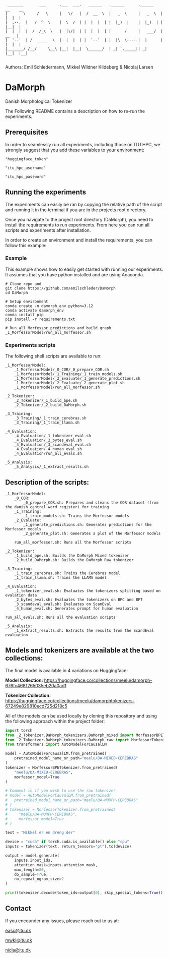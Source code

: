 ```
 _______       ___      .___  ___.   ______   .______      .______    __    __  
|       \     /   \     |   \/   |  /  __  \  |   _  \     |   _  \  |  |  |  | 
|  .--.  |   /  ^  \    |  \  /  | |  |  |  | |  |_)  |    |  |_)  | |  |__|  | 
|  |  |  |  /  /_\  \   |  |\/|  | |  |  |  | |      /     |   ___/  |   __   | 
|  '--'  | /  _____  \  |  |  |  | |  `--'  | |  |\  \----.|  |      |  |  |  | 
|_______/ /__/     \__\ |__|  |__|  \______/  | _| `._____|| _|      |__|  |__| 
                                                                               
```                                                                                                            

Authors: Emil Schledermann, Mikkel Wildner Kildeberg & Nicolaj Larsen

# DaMorph
Danish Morphological Tokenizer

The Following README contains a description on how to re-run the experiments.

## Prerequisites
In order to seamlessly run all experiments, including those on ITU HPC, we strongly suggest that you add these variables to your environment:

    "huggingface_token"

    "itu_hpc_username"

    "itu_hpc_password"

## Running the experiments

The experiments can easily be ran by copying the relative path of the script and running it in the terminal if you are in the projects root directory.

Once you navigate to the project root directory (DaMorph), you need to install the requirements to run experiments. From here you can run all scripts and experiments after installation.

In order to create an environment and install the requirements, you can follow this example:

### Example
This example shows how to easily get started with running our experiments.
It assumes that you have python installed and are using Anaconda. 


```  
# Clone repo and 
git clone https://github.com/emilschleder/DaMorph
cd DaMorph

# Setup environment 
conda create -n damorph_env python=3.12 
conda activate damorph_env 
conda install pip 
pip install -r requirements.txt

# Run all Morfessor predictions and build graph
_1_MorfessorModel/run_all_morfessor.sh
``` 

### Experiments scripts
The following shell scripts are available to run:

    _1_MorfessorModel:
        _1_MorfessorModel/_0_COR/_0_prepare_COR.sh
        _1_MorfessorModel/_1_Training/_1_train_models.sh
        _1_MorfessorModel/_2_Evaluate/_1_generate_predictions.sh
        _1_MorfessorModel/_2_Evaluate/_2_generate_plot.sh
        _1_MorfessorModel/run_all_morfessor.sh

    _2_Tokenizer:
        _2_Tokenizer/_1_build_bpe.sh
        _2_Tokenizer/_2_build_DaMorph.sh

    _3_Training:
        _3_Training/_1_train_cerebras.sh
        _3_Training/_1_train_llama.sh

    _4_Evaluation:
        _4_Evaluation/_1_tokenizer_eval.sh
        _4_Evaluation/_2_bytes_eval.sh
        _4_Evaluation/_3_scandeval_eval.sh
        _4_Evaluation/_4_human_eval.sh
        _4_Evaluation/run_all_evals.sh

    _5_Analysis:
        _5_Analysis/_1_extract_results.sh


## Description of the scripts:

    _1_MorfessorModel:
        _0_COR:
            _0_prepare_COR.sh: Prepares and cleans the COR dataset (from the danish central word register) for training
        _1_Training:
            _1_train_models.sh: Trains the Morfessor models
        _2_Evaluate:
            _1_generate_predictions.sh: Generates predictions for the Morfessor models
            _2_generate_plot.sh: Generates a plot of the Morfessor models
        
        run_all_morfessor.sh: Runs all the Morfessor scripts
        
    _2_Tokenizer:
        _1_build_bpe.sh: Builds the DaMorph Mixed tokenizer
        _2_build_DaMorph.sh: Builds the DaMorph Raw tokenizer
        
    _3_Training:
        _1_train_cerebras.sh: Trains the Cerebras model
        _1_train_llama.sh: Trains the LLAMA model

    _4_Evaluation:
        _1_tokenizer_eval.sh: Evaluates the tokenizers splitting based on evalation data
        _2_bytes_eval.sh: Evaluates the tokenizers on BPC and BPT
        _3_scandeval_eval.sh: Evaluates on ScanEval
        _4_human_eval.sh: Generates prompt for human evaluation
    
    run_all_evals.sh: Runs all the evaluation scripts

    _5_Analysis:
        _1_extract_results.sh: Extracts the results from the ScandEval evaluation


## Models and tokenizers are available at the two collections:
The final model is available in 4 variations on Huggingface:

__Model Collection:__ https://huggingface.co/collections/meelu/damorph-676fc4681265035eb20a0ad1

__Tokenizer Collection:__ https://huggingface.co/collections/meelu/damorphtokenizers-67249e829810ecd725d218c5

All of the models can be used locally by cloning this repository and using the following approach within the project folder:

```python
import torch
from _2_Tokenizer.DaMorph_tokenizers.DaMorph_mixed import MorfessorBPETokenizer
from _2_Tokenizer.DaMorph_tokenizers.DaMorph_raw import MorfessorTokenizer
from transformers import AutoModelForCausalLM

model = AutoModelForCausalLM.from_pretrained(
    pretrained_model_name_or_path="meelu/DA-MIXED-CEREBRAS"
)
tokenizer = MorfessorBPETokenizer.from_pretrained(
    "meelu/DA-MIXED-CEREBRAS", 
    morfessor_model=True
)

# Comment in if you wish to use the raw tokenizer
# model = AutoModelForCausalLM.from_pretrained(
#   pretrained_model_name_or_path="meelu/DA-MORPH-CEREBRAS"
# )
# tokenizer = MorfessorTokenizer.from_pretrained(
#     "meelu/DA-MORPH-CEREBRAS", 
#     morfessor_model=True
# )

text = "Mikkel er en dreng der"

device = "cuda" if torch.cuda.is_available() else "cpu"
inputs = tokenizer(text, return_tensors="pt").to(device)

output = model.generate(
    inputs.input_ids,
    attention_mask=inputs.attention_mask,
    max_length=80,
    do_sample=True,
    no_repeat_ngram_size=2
)

print(tokenizer.decode(token_ids=output[0], skip_special_tokens=True))
```

## Contact
If you encounder any issues, please reach out to us at:

easc@itu.dk 

mwki@itu.dk

nicla@itu.dk